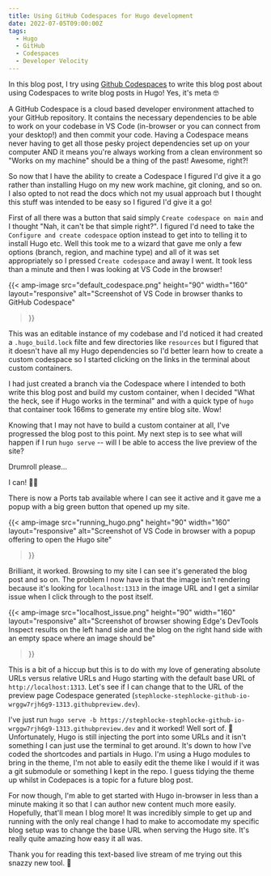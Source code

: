 ```yaml
---
title: Using GitHub Codespaces for Hugo development
date: 2022-07-05T09:00:00Z
tags:
  - Hugo
  - GitHub
  - Codespaces
  - Developer Velocity
---
```


In this blog post, I try using [Github Codespaces](https://docs.github.com/en/codespaces) to write this blog post about using Codespaces to write blog posts in Hugo! Yes, it's meta 🤓

A GitHub Codespace is a cloud based developer environment attached to your GitHub repository. It contains the necessary dependencies to be able to work on your codebase in VS Code (in-browser or you can connect from your desktop!) and then commit your code. Having a Codespace means never having to get all those pesky project dependencies set up on your computer AND it means you're always working from a clean environment so "Works on my machine" should be a thing of the past! Awesome, right?!

So now that I have the ability to create a Codespace I figured I'd give it a go rather than installing Hugo on my new work machine, git cloning, and so on. I also opted to not read the docs which not my usual approach but I thought this stuff was intended to be easy so I figured I'd give it a go! 

First of all there was a button that said simply `Create codespace on main` and I thought "Nah, it can't be that simple right?". I figured I'd need to take the `Configure and create codespace` option instead to get into to telling it to install Hugo etc. Well this took me to a wizard that gave me only a few options (branch, region, and machine type) and all of it was set appropriately so I pressed `Create codespace` and away I went. It took less than a minute and then I was looking at VS Code in the browser!

{{<
    amp-image src="default_codespace.png"
    height="90"
    width="160"
    layout="responsive"
    alt="Screenshot of VS Code in browser thanks to GitHub Codespace"
>}}

This was an editable instance of my codebase and I'd noticed it had created a `.hugo_build.lock` filte and few directories like `resources` but I figured that it doesn't have all my Hugo dependencies so I'd better learn how to create a custom codespace so I started clicking on the links in the terminal about custom containers.

I had just created a branch via the Codespace where I intended to both write this blog post and build my custom container, when I decided "What the heck, see if Hugo works in the terminal" and with a quick type of `hugo` that container took 166ms to generate my entire blog site. Wow!

Knowing that I may not have to build a custom container at all, I've progressed the blog post to this point. My next step is to see what will happen if I run `hugo serve` -- will I be able to access the live preview of the site?

Drumroll please...

I can! 👏👏

There is now a Ports tab available where I can see it active and it gave me a popup with a big green button that opened up my site.

{{<
    amp-image src="running_hugo.png"
    height="90"
    width="160"
    layout="responsive"
    alt="Screenshot of VS Code in browser with a popup offering to open the Hugo site"
>}}

Brilliant, it worked. Browsing to my site I can see it's generated the blog post and so on. The problem I now have is that the image isn't rendering because it's looking for `localhost:1313` in the image URL and I get a similar issue when I click through to the post itself.

{{<
    amp-image src="localhost_issue.png"
    height="90"
    width="160"
    layout="responsive"
    alt="Screenshot of browser showing Edge's DevTools Inspect results on the left hand side and the blog on the right hand side with an empty space where an image should be"
>}}

This is a bit of a hiccup but this is to do with my love of generating absolute URLs versus relative URLs and Hugo starting with the default base URL of `http://localhost:1313`. Let's see if I can change that to the URL of the preview page Codespace generated (`stephlocke-stephlocke-github-io-wrggw7rjh6g9-1313.githubpreview.dev`).

I've just run `hugo serve -b https://stephlocke-stephlocke-github-io-wrggw7rjh6g9-1313.githubpreview.dev` and it worked! Well sort of. 🤔 Unfortunately, Hugo is still injecting the port into some URLs and it isn't something I can just use the terminal to get around. It's down to how I've coded the shortcodes and partials in Hugo. I'm using a Hugo modules to bring in the theme, I'm not able to easily edit the theme like I would if it was a git submodule or something I kept in the repo. I guess tidying the theme up whilst in Codepaces is a topic for a future blog post.

For now though, I'm able to get started with Hugo in-browser in less than a minute making it so that I can author new content much more easily. Hopefully, that'll mean I blog more! It was incredibly simple to get up and running with the only real change I had to make to accomodate my specific blog setup was to change the base URL when serving the Hugo site. It's really quite amazing how easy it all was. 

Thank you for reading this text-based live stream of me trying out this snazzy new tool. 🙏
